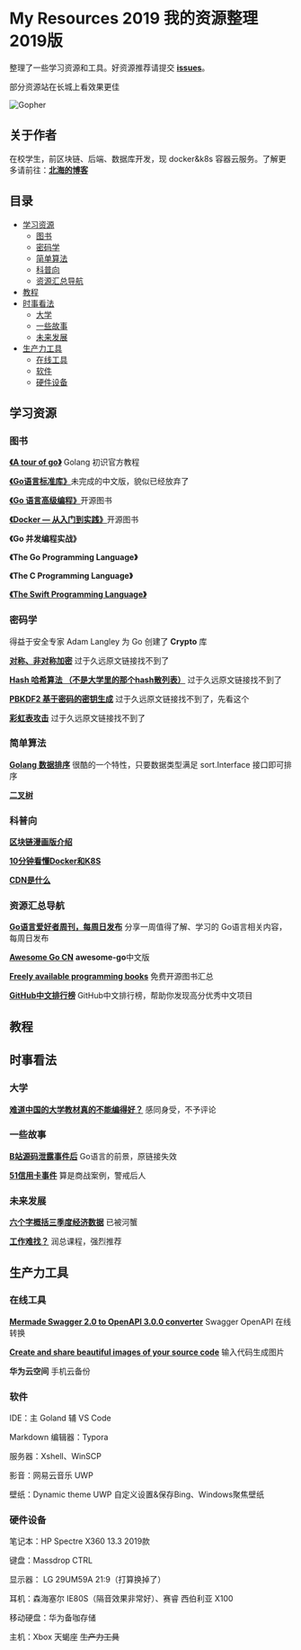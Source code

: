 # My Resources 2019 我的资源整理2019版

整理了一些学习资源和工具。好资源推荐请提交 [**issues**](https://github.com/wingsxdu/MyResources/issues)。

部分资源站在长城上看效果更佳

![Gopher](https://github.com/wingsxdu/MyResources/img/COMING_SOON_GOPHER.png)

## 关于作者

在校学生，前区块链、后端、数据库开发，现 docker&k8s 容器云服务。了解更多请前往：[**北海的博客**](https://www.wingsxdu.com/)



## 目录

* [学习资源](#学习资源)
  * [图书](#图书)
  * [密码学](#密码学)
  * [简单算法](#简单算法)
  * [科普向](#科普向)
  * [资源汇总导航](#资源汇总导航)
* [教程](#教程)
* [时事看法](#时事看法)
  * [大学](#大学)
  * [一些故事](#一些故事)
  * [未来发展](#未来发展)
* [生产力工具](#生产力工具)
  * [在线工具](#在线工具)
  * [软件](#软件)
  * [硬件设备](#硬件设备)



## 学习资源

### 图书

[**《A tour of go》**](https://tour.go-zh.org/welcome/1) Golang 初识官方教程

[**《Go语言标准库》**](https://books.studygolang.com/The-Golang-Standard-Library-by-Example/)未完成的中文版，貌似已经放弃了

[**《Go 语言高级编程》**](https://chai2010.cn/advanced-go-programming-book)开源图书

[**《Docker — 从入门到实践》**]( https://yeasy.gitbooks.io/docker_practice/ )开源图书

**《Go 并发编程实战》**

**《The Go Programming Language》**

**《The C Programming Language》**

[**《The Swift Programming Language》**](https://github.com/SwiftGGTeam/the-swift-programming-language-in-chinese)

### 密码学

得益于安全专家 Adam Langley 为 Go 创建了 **Crypto** 库

[**对称、非对称加密**]()	过于久远原文链接找不到了

[**Hash 哈希算法 （不是大学里的那个hash散列表）**]()	过于久远原文链接找不到了

[**PBKDF2 基于密码的密钥生成**](https://blog.csdn.net/xy010902100449/article/details/52078767)	过于久远原文链接找不到了，先看这个

[**彩虹表攻击**]()	过于久远原文链接找不到了

### 简单算法

[**Golang 数据排序**](https://www.jianshu.com/p/1f42f2ba6c0d)	 很酷的一个特性，只要数据类型满足 sort.Interface 接口即可排序

[**二叉树**](https://blog.csdn.net/weixin_38075257/article/details/87949296)	

### 科普向

[**区块链漫画版介绍**]( https://blog.csdn.net/aa867734398/article/details/81591127 )

[**10分钟看懂Docker和K8S**](https://www.jianshu.com/p/f1f94c6968f5)

[**CDN是什么**](https://www.jianshu.com/p/57433bc34659)

### 资源汇总导航

[**Go语言爱好者周刊，每周日发布**](https://github.com/polaris1119/golangweekly) 	分享一周值得了解、学习的 Go语言相关内容，每周日发布 

[**Awesome Go CN**](https://github.com/yinggaozhen/awesome-go-cn) 	 **awesome-go**中文版

[**Freely available programming books**](https://github.com/EbookFoundation/free-programming-books)	免费开源图书汇总

[**GitHub中文排行榜**](https://github.com/kon9chunkit/GitHub-Chinese-Top-Charts)	 GitHub中文排行榜，帮助你发现高分优秀中文项目



## 教程





## 时事看法

### 大学

[**难道中国的大学教材真的不能编得好？**](https://www.zhihu.com/question/46885293?sort=created)	感同身受，不予评论

### 一些故事

[**B站源码泄露事件后**](https://studygolang.com/articles/19964)	Go语言的前景，原链接失效

[**51信用卡事件**](https://weibointl.api.weibo.cn/share/98444807.html?weibo_id=4429906211443523
)	算是商战案例，警戒后人

### 未来发展

[**六个字概括三季度经济数据**]()	已被河蟹

[**工作难找？**](https://mp.weixin.qq.com/s/r_OQrhj236aqXUNZRGXY9w)	润总课程，强烈推荐



## 生产力工具

### 在线工具

[**Mermade Swagger 2.0 to OpenAPI 3.0.0 converter**](https://mermade.org.uk/openapi-converter)	Swagger OpenAPI 在线转换

[**Create and share beautiful images of your source code**](https://carbon.now.sh/)	输入代码生成图片

**华为云空间**		手机云备份

### 软件

IDE：主 Goland 辅 VS Code

Markdown 编辑器：Typora 

服务器：Xshell、WinSCP

影音：网易云音乐 UWP

壁纸：Dynamic theme UWP		自定义设置&保存Bing、Windows聚焦壁纸

### 硬件设备

笔记本：HP Spectre X360 13.3 2019款

键盘：Massdrop CTRL

显示器： LG 29UM59A 21:9（打算换掉了） 

耳机：森海塞尔 IE80S（隔音效果非常好）、赛睿 西伯利亚 X100

移动硬盘：华为备咖存储 

主机：Xbox 天蝎座 	~~生产力工具~~

